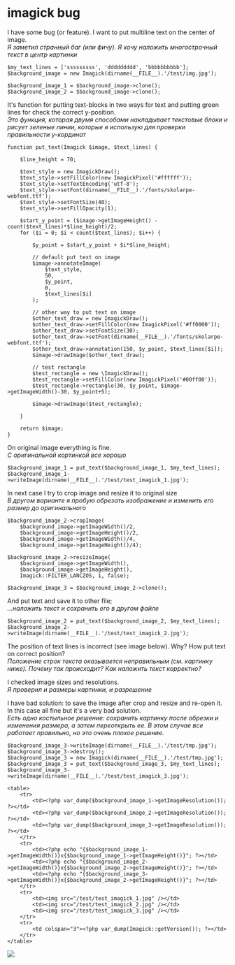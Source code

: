 # imagick bug

I have some bug (or feature). I want to put multiline text on the center of image.<br/>
*Я заметил странный баг (или фичу). Я хочу наложить многострочный текст в центр картинки*

    $my_text_lines = ['sssssssss', 'ddddddddd', 'bbbbbbbbbb'];
    $background_image = new Imagick(dirname(__FILE__).'/test/img.jpg');

    $background_image_1 = $background_image->clone();
    $background_image_2 = $background_image->clone();

It's function for putting text-blocks in two ways for text and putting green lines for check the correct y-position.<br/>
*Это функция, которая двумя способами накладывает текстовые блоки и рисует зеленые линии, которые я использую для проверки правильности y-кординат*

    function put_text(Imagick $image, $text_lines) {

        $line_height = 70;

        $text_style = new ImagickDraw();
        $text_style->setFillColor(new ImagickPixel('#ffffff'));
        $text_style->setTextEncoding('utf-8');
        $text_style->setFont(dirname(__FILE__).'/fonts/skolarpe-webfont.ttf');
        $text_style->setFontSize(40);
        $text_style->setFillOpacity(1);

        $start_y_point = ($image->getImageHeight() - count($text_lines)*$line_height)/2;
        for ($i = 0; $i < count($text_lines); $i++) {

            $y_point = $start_y_point + $i*$line_height;

            // default put text on image
            $image->annotateImage(
                $text_style,
                50,
                $y_point,
                0,
                $text_lines[$i]
            );

            // other way to put text on image
            $other_text_draw = new ImagickDraw();
            $other_text_draw->setFillColor(new ImagickPixel('#ff0000'));
            $other_text_draw->setFontSize(30);
            $other_text_draw->setFont(dirname(__FILE__).'/fonts/skolarpe-webfont.ttf');
            $other_text_draw->annotation(150, $y_point, $text_lines[$i]);
            $image->drawImage($other_text_draw);

            // test rectangle
            $test_rectangle = new \ImagickDraw();
            $test_rectangle->setFillColor(new ImagickPixel('#00ff00'));
            $test_rectangle->rectangle(30, $y_point, $image->getImageWidth()-30, $y_point+5);

            $image->drawImage($test_rectangle);

        }

        return $image;
    }
    
On original image everything is fine.<br/>
*С оригинальной кортинкой все хорошо*

    $background_image_1 = put_text($background_image_1, $my_text_lines);
    $background_image_1->writeImage(dirname(__FILE__).'/test/test_imagick_1.jpg');
    
In next case I try to crop image and resize it to original size<br/>
*В другом варианте я пробую обрезать изображение и изменить его размер до оригинального*

    $background_image_2->cropImage(
        $background_image->getImageWidth()/2,
        $background_image->getImageHeight()/2,
        $background_image->getImageWidth()/4,
        $background_image->getImageHeight()/4);

    $background_image_2->resizeImage(
        $background_image->getImageWidth(), 
        $background_image->getImageHeight(), 
        Imagick::FILTER_LANCZOS, 1, false);
      
    $background_image_3 = $background_image_2->clone();
        
And put text and save it to other file;<br/>
*...наложить текст и сохранить его в другом файле*

    $background_image_2 = put_text($background_image_2, $my_text_lines);
    $background_image_2->writeImage(dirname(__FILE__).'/test/test_imagick_2.jpg');

The position of text lines is incorrect (see image below). Why? How put text on correct position?<br/>
*Положение строк текста оказывается неправильным (см. картинку ниже). Почему так происходит? Как наложить текст корректно?*

I checked image sizes and resolutions.<br/>
*Я проверил и размеры картинки, и разрешение*

I have bad solution: to save the image after crop and resize and re-open it. In this case all fine but it's a very bad solution.<br/>
*Есть одно костыльное решение: сохранить картинку после обрезки и изменения размера, а затем переоткрыть ее. В этом случае все работает правильно, но это очень плохое решение.*

    $background_image_3->writeImage(dirname(__FILE__).'/test/tmp.jpg');
    $background_image_3->destroy();
    $background_image_3 = new Imagick(dirname(__FILE__).'/test/tmp.jpg');
    $background_image_3 = put_text($background_image_3, $my_text_lines);
    $background_image_3->writeImage(dirname(__FILE__).'/test/test_imagick_3.jpg');

    <table>
        <tr>
            <td><?php var_dump($background_image_1->getImageResolution()); ?></td>
            <td><?php var_dump($background_image_2->getImageResolution()); ?></td>
            <td><?php var_dump($background_image_3->getImageResolution()); ?></td>
        </tr>
        <tr>
            <td><?php echo "{$background_image_1->getImageWidth()}x{$background_image_1->getImageHeight()}"; ?></td>
            <td><?php echo "{$background_image_2->getImageWidth()}x{$background_image_2->getImageHeight()}"; ?></td>
            <td><?php echo "{$background_image_3->getImageWidth()}x{$background_image_2->getImageHeight()}"; ?></td>
        </tr>
        <tr>
            <td><img src="/test/test_imagick_1.jpg" /></td>
            <td><img src="/test/test_imagick_2.jpg" /></td>
            <td><img src="/test/test_imagick_3.jpg" /></td>
        </tr>
        <tr>
            <td colspan="3"><?php var_dump(Imagick::getVersion()); ?></td>
        </tr>
    </table>
    
<img src="https://i.stack.imgur.com/E0Zop.png" />
